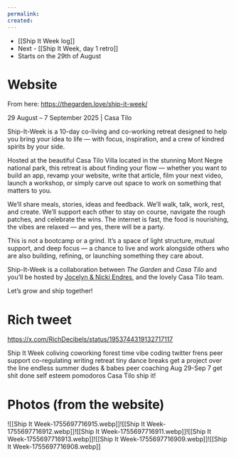 ```yaml
---
permalink: 
created:
---
```

- [[Ship It Week log]]
- Next - [[Ship It Week, day 1 retro]]
- Starts on the 29th of August
# Website
From here: https://thegarden.love/ship-it-week/

29 August – 7 September 2025 | Casa Tilo

Ship-It-Week is a 10-day co-living and co-working retreat designed to help you bring your idea to life — with focus, inspiration, and a crew of kindred spirits by your side.

Hosted at the beautiful Casa Tilo Villa located in the stunning Mont Negre national park, this retreat is about finding your flow — whether you want to build an app, revamp your website, write that article, film your next video, launch a workshop, or simply carve out space to work on something that matters to you.

We’ll share meals, stories, ideas and feedback. We’ll walk, talk, work, rest, and create. We’ll support each other to stay on course, navigate the rough patches, and celebrate the wins. The internet is fast, the food is nourishing, the vibes are relaxed — and yes, there will be a party.

This is not a bootcamp or a grind. It’s a space of light structure, mutual support, and deep focus — a chance to live and work alongside others who are also building, refining, or launching something they care about.

Ship-It-Week is a collaboration between _The Garden_ and _Casa Tilo_ and you’ll be hosted by [Jocelyn & Nicki Endres](https://thegarden.love/who-we-are/), and the lovely Casa Tilo team.

Let’s grow and ship together!
# Rich tweet
https://x.com/RichDecibels/status/1953744319132717117

Ship It Week
coliving 
coworking 
forest time
vibe coding
twitter frens
peer support
co-regulating
writing retreat
tiny dance breaks
get a project over the line
endless summer
dudes & babes
peer coaching
Aug 29-Sep 7
get shit done
self esteem
pomodoros
Casa Tilo
ship it!
# Photos (from the website)
![[Ship It Week-1755697716915.webp]]![[Ship It Week-1755697716912.webp]]![[Ship It Week-1755697716911.webp]]![[Ship It Week-1755697716913.webp]]![[Ship It Week-1755697716909.webp]]![[Ship It Week-1755697716908.webp]]

